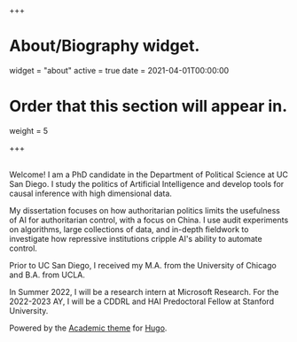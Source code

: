 +++
# About/Biography widget.
widget = "about"
active = true
date = 2021-04-01T00:00:00

# Order that this section will appear in.
weight = 5

+++

<br/>
Welcome! I am a PhD candidate in the Department of Political Science at UC San Diego. I study the politics of Artificial Intelligence and develop tools for causal inference with high dimensional data.

My dissertation focuses on how authoritarian politics limits the usefulness of AI for authoritarian control, with a focus on China. I use audit experiments on algorithms, large collections of data, and in-depth fieldwork to investigate how repressive institutions cripple AI's ability to automate control.

Prior to UC San Diego, I received my M.A. from the University of Chicago and B.A. from UCLA.

In Summer 2022, I will be a research intern at Microsoft Research. For the 2022-2023 AY, I will be a CDDRL and HAI Predoctoral Fellow at Stanford University.

<footer class="site-footer">
  <div class="container">
    <p class="powered-by">
      Powered by the
      <a href="https://sourcethemes.com/academic/" target="_blank" rel="noopener">Academic theme</a> for
      <a href="https://gohugo.io" target="_blank" rel="noopener">Hugo</a>.
      <span class="pull-right" aria-hidden="true">
        <a href="#" id="back_to_top">
          <span class="button_icon">
            <i class="fa fa-chevron-up fa-2x"></i>
          </span>
        </a>
      </span>
    </p>
  </div>
</footer>
